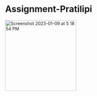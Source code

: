 # Assignment-Pratilipi
<img width="229" alt="Screenshot 2023-01-09 at 5 18 54 PM" src="https://user-images.githubusercontent.com/86237119/211350749-9d000680-90ea-4437-8ebb-287b6d27cca1.png">
